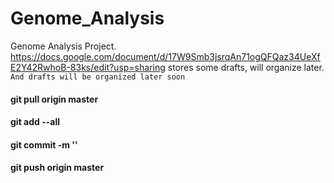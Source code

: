 # Genome_Analysis
Genome Analysis Project. https://docs.google.com/document/d/17W9Smb3jsrqAn71ogQFQaz34UeXfE2Y42RwhoB-83ks/edit?usp=sharing stores some drafts, will organize later.
`And drafts will be organized later soon` 




#### git pull origin master 
#### git add --all
#### git commit -m ''
#### git push origin master
